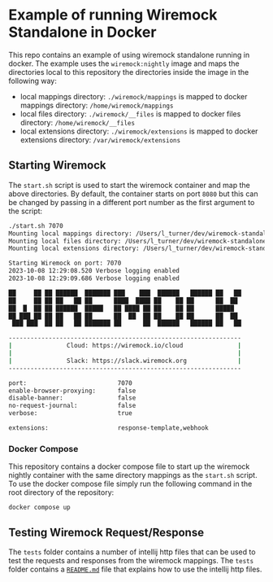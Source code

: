 # Example of running Wiremock Standalone in Docker

This repo contains an example of using wiremock standalone running in docker. The example uses the `wiremock:nightly`
image and maps the directories local to this repository the directories inside the image in the following way:

* local mappings directory: `./wiremock/mappings` is mapped to docker mappings directory: `/home/wiremock/mappings`
* local files directory: `./wiremock/__files` is mapped to docker files directory: `/home/wiremock/__files`
* local extensions directory: `./wiremock/extensions` is mapped to docker extensions
  directory: `/var/wiremock/extensions`

## Starting Wiremock

The `start.sh` script is used to start the wiremock container and map the above directories. By default, the container
starts on port `8080` but this can be changed by passing in a different port number as the first argument to the
script:

```bash
./start.sh 7070
Mounting local mappings directory: /Users/l_turner/dev/wiremock-standalone-docker-example/wiremock/mappings to docker mappings directory: /home/wiremock/mappings
Mounting local files directory: /Users/l_turner/dev/wiremock-standalone-docker-example/wiremock/__files to docker files directory: /home/wiremock/__files
Mounting local extensions directory: /Users/l_turner/dev/wiremock-standalone-docker-example/wiremock/extensions to docker extensions directory: /var/wiremock/extensions

Starting Wiremock on port: 7070
2023-10-08 12:29:08.520 Verbose logging enabled
2023-10-08 12:29:09.686 Verbose logging enabled

██     ██ ██ ██████  ███████ ███    ███  ██████   ██████ ██   ██
██     ██ ██ ██   ██ ██      ████  ████ ██    ██ ██      ██  ██
██  █  ██ ██ ██████  █████   ██ ████ ██ ██    ██ ██      █████
██ ███ ██ ██ ██   ██ ██      ██  ██  ██ ██    ██ ██      ██  ██
 ███ ███  ██ ██   ██ ███████ ██      ██  ██████   ██████ ██   ██

----------------------------------------------------------------
|               Cloud: https://wiremock.io/cloud               |
|                                                              |
|               Slack: https://slack.wiremock.org              |
----------------------------------------------------------------

port:                         7070
enable-browser-proxying:      false
disable-banner:               false
no-request-journal:           false
verbose:                      true

extensions:                   response-template,webhook
```

### Docker Compose

This repository contains a docker compose file to start up the wiremock nightly container with the same directory 
mappings as the `start.sh` script.  To use the docker compose file simply run the following command in the root
directory of the repository:

```shell
docker compose up
```

## Testing Wiremock Request/Response

The `tests` folder contains a number of intellij http files that can be used to test the requests and responses from 
the wiremock mappings. The `tests` folder contains a [`README.md`](tests/README.md) file that explains how to use the intellij http files.

